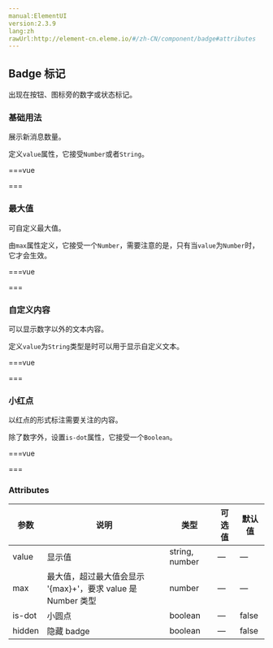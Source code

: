 ```yaml
---
manual:ElementUI
version:2.3.9
lang:zh
rawUrl:http://element-cn.eleme.io/#/zh-CN/component/badge#attributes
---
```



## Badge 标记<a name="badge-biao-ji"></a>


出现在按钮、图标旁的数字或状态标记。


### 基础用法<a name="ji-chu-yong-fa"></a>


展示新消息数量。



定义`value`属性，它接受`Number`或者`String`。


===vue
<template>
<el-badge :value="12" class="item">
  <el-button size="small">评论</el-button>
</el-badge>
<el-badge :value="3" class="item">
  <el-button size="small">回复</el-button>
</el-badge>

<el-dropdown trigger="click">
  <span class="el-dropdown-link">
    点我查看<i class="el-icon-caret-bottom el-icon--right"></i>
  </span>
  <el-dropdown-menu slot="dropdown">
    <el-dropdown-item class="clearfix">
      评论
      <el-badge class="mark" :value="12" />
    </el-dropdown-item>
    <el-dropdown-item class="clearfix">
      回复
      <el-badge class="mark" :value="3" />
    </el-dropdown-item>
  </el-dropdown-menu>
</el-dropdown>
</template>




<style>
.item {
  margin-top: 10px;
  margin-right: 40px;
}
</style>
===




### 最大值<a name="zui-da-zhi"></a>


可自定义最大值。



由`max`属性定义，它接受一个`Number`，需要注意的是，只有当`value`为`Number`时，它才会生效。


===vue
<template>
<el-badge :value="200" :max="99" class="item">
  <el-button size="small">评论</el-button>
</el-badge>
<el-badge :value="100" :max="10" class="item">
  <el-button size="small">回复</el-button>
</el-badge>
</template>




<style>
.item {
  margin-top: 10px;
  margin-right: 40px;
}
</style>
===




### 自定义内容<a name="zi-ding-yi-nei-rong"></a>


可以显示数字以外的文本内容。



定义`value`为`String`类型是时可以用于显示自定义文本。


===vue
<template>
<el-badge value="new" class="item">
  <el-button size="small">评论</el-button>
</el-badge>
<el-badge value="hot" class="item">
  <el-button size="small">回复</el-button>
</el-badge>
</template>




<style>
.item {
  margin-top: 10px;
  margin-right: 40px;
}
</style>
===




### 小红点<a name="xiao-hong-dian"></a>


以红点的形式标注需要关注的内容。



除了数字外，设置`is-dot`属性，它接受一个`Boolean`。


===vue
<template>
<el-badge is-dot class="item">数据查询</el-badge>
<el-badge is-dot class="item">
  <el-button class="share-button" icon="el-icon-share" type="primary"></el-button>
</el-badge>
</template>




<style>
.item {
  margin-top: 10px;
  margin-right: 40px;
}
</style>
===




### Attributes<a name="attributes"></a>
参数 | 说明 | 类型 | 可选值 | 默认值 
 ---  |  ---  |  ---  |  ---  |  ---  | 
value | 显示值 | string, number | — | — 
max | 最大值，超过最大值会显示 &#39;{max}+&#39;，要求 value 是 Number 类型 | number | — | — 
is-dot | 小圆点 | boolean | — | false 
hidden | 隐藏 badge | boolean | — | false 

